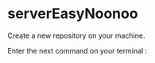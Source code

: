 # serverEasyNoonoo

Create a new repository on your machine.

Enter the next command on your terminal : 
